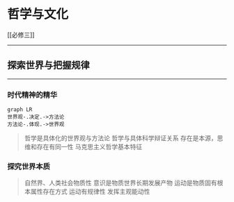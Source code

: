 # 哲学与文化

[[必修三]]

---

## 探索世界与把握规律

---

### 时代精神的精华

```mermaid
graph LR
世界观-.决定.->方法论
方法论-.体现.->世界观

```

> 哲学是具体化的世界观与方法论
> 哲学与具体科学辩证关系
> 存在是本源，思维和存在有同一性
> 马克思主义哲学基本特征

### 探究世界本质

> 自然界、人类社会物质性
> 意识是物质世界长期发展产物
> 运动是物质固有根本属性存在方式
> 运动有规律性
> 发挥主观能动性
